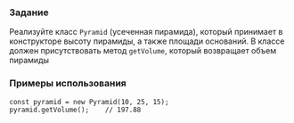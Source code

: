 ### Задание

Реализуйте класс `Pyramid` (усеченная пирамида), который принимает в конструкторе
высоту пирамиды, а также площади оснований. В классе должен присутствовать метод `getVolume`,
который возвращает объем пирамиды

### Примеры использования

```
const pyramid = new Pyramid(10, 25, 15);
pyramid.getVolume();    // 197.88
```